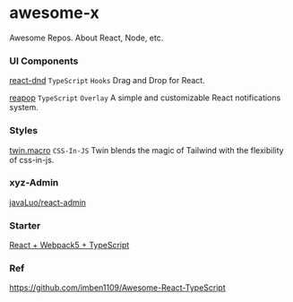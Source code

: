 # awesome-x

Awesome Repos.
About React, Node, etc.

### UI Components

[react-dnd](https://github.com/react-dnd/react-dnd) `TypeScript` `Hooks` Drag and Drop for React.

[reapop](https://github.com/LouisBarranqueiro/reapop) `TypeScript` `Overlay` A simple and customizable React notifications system.

### Styles

[twin.macro](https://github.com/ben-rogerson/twin.macro) `CSS-In-JS` Twin blends the magic of Tailwind with the flexibility of css-in-js.

### xyz-Admin

[javaLuo/react-admin](https://github.com/javaLuo/react-admin)


### Starter

[React + Webpack5 + TypeScript](https://github.com/glook/webpack-typescript-react)


### Ref

https://github.com/imben1109/Awesome-React-TypeScript
